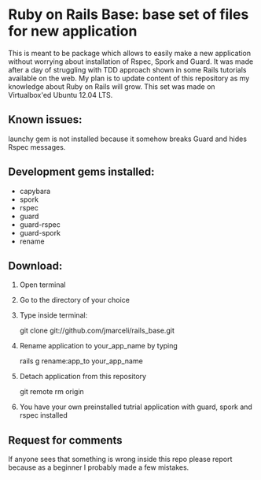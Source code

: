 # Ruby on Rails Base: base set of files for new application

This is meant to be package which allows to easily make a new application without worrying about installation of Rspec, Spork and Guard. It was made after a day of struggling with TDD approach shown in some Rails tutorials available on the web.
My plan is to update content of this repository as my knowledge about Ruby on Rails will grow.
This set was made on Virtualbox'ed Ubuntu 12.04 LTS.

## Known issues:

launchy gem is not installed because it somehow breaks Guard and hides Rspec messages.

## Development gems installed:

- capybara
- spork
- rspec
- guard
- guard-rspec
- guard-spork
- rename

## Download:

1. Open terminal
2. Go to the directory of your choice
3. Type inside terminal:

    git clone git://github.com/jmarceli/rails_base.git

4. Rename application to your_app_name by typing 

    rails g rename:app_to your_app_name

5. Detach application from this repository

    git remote rm origin

6. You have your own preinstalled tutrial application with guard, spork and rspec installed

## Request for comments

If anyone sees that something is wrong inside this repo please report because as a beginner I probably made a few mistakes.
